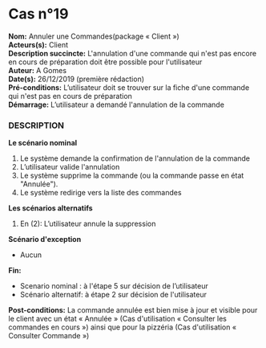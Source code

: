 # Cas  n°19

**Nom:** Annuler une Commandes(package « Client »)<br>
**Acteurs(s):** Client<br>
**Description succincte:** L'annulation d'une commande qui n'est pas encore en cours de préparation doit être possible pour l'utilisateur<br>
**Auteur:** A Gomes<br>
**Date(s):** 26/12/2019 (première rédaction)<br>
**Pré-conditions:** L’utilisateur doit se trouver sur la fiche d'une commande qui n'est pas en cours de préparation<br>
**Démarrage:** L’utilisateur a demandé l'annulation de la commande<br>

### **DESCRIPTION**

**Le scénario nominal**<br>
1.	Le système demande la confirmation de l'annulation de la commande
2.	L’utilisateur valide l'annulation
4.	Le système supprime la commande (ou la commande passe en état "Annulée").
5.	Le système redirige vers la liste des commandes


**Les scénarios alternatifs**<br>
1.  En (2): L’utilisateur annule la suppression

**Scénario d'exception**<br>
- Aucun

**Fin:** 
- Scenario nominal : à l'étape 5 sur décision de l’utilisateur
- Scénario alternatif: à étape 2  sur décision de l'utilisateur

**Post-conditions:** La commande annulée est bien mise à jour et visible pour le client avec un état « Annulée » (Cas d'utilisation « Consulter les commandes en cours ») ainsi que pour la pizzéria (Cas d'utilisation « Consulter Commande »)
